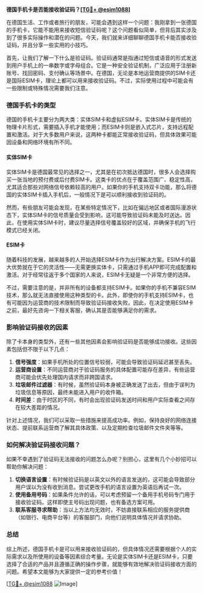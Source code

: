 **德国手机卡是否能接收验证码？[[TG💪+ @esim1088](https://t.me/s/esim1088)]**

在德国生活、工作或者旅行的朋友，可能会遇到这样一个问题：我刚拿到一张德国的手机卡，它能不能用来接收短信验证码呢？这个问题看似简单，但背后其实涉及到了很多实际操作和潜在的问题。今天，我们就来详细聊聊德国手机卡能否接收验证码，并且分享一些实用的小技巧。

首先，让我们了解一下什么是验证码。验证码通常是指通过短信或语音的形式发送到用户手机上的一串数字或字母组合。它是一种安全验证机制，广泛应用于注册新账号、找回密码、支付确认等场景中。在德国，无论是本地运营商提供的SIM卡还是国际ESIM卡，理论上都可以用来接收验证码。不过，实际使用过程中可能会有一些限制或特殊情况需要我们注意。

### 德国手机卡的类型

德国的手机卡主要分为两大类：实体SIM卡和虚拟ESIM卡。实体SIM卡是传统的物理卡片形式，需要插入手机才能使用；而ESIM卡则是嵌入式芯片，支持远程配置和激活。对于大多数用户来说，这两种卡都能正常接收验证码，但具体效果可能因设备和网络环境有所不同。

#### 实体SIM卡

实体SIM卡是德国最常见的选择之一，尤其是在初次抵达德国时，很多人会选择购买一张当地的预付费或后付费SIM卡。这类卡的优点在于覆盖范围广、稳定性高，尤其适合那些对网络信号依赖较高的用户。如果你的手机支持双卡功能，那么将德国的实体SIM卡插入手机后，一般情况下是可以顺利接收到验证码的。

然而，有些朋友可能会发现，在某些特定情况下，比如在偏远地区或者国际漫游状态下，实体SIM卡的信号质量会受到影响，这可能导致验证码未能及时送达。因此，在使用实体SIM卡时，建议尽量选择信号覆盖较好的区域，并确保手机的飞行模式已经关闭。

#### ESIM卡

随着科技的发展，越来越多的人开始选择ESIM卡作为出行解决方案。ESIM卡的最大优势就在于它的灵活性——无需更换实体卡，只需通过手机APP即可完成配置和激活。对于经常往返于多个国家的人来说，ESIM卡无疑是一个非常方便的选择。

不过，需要注意的是，并非所有的设备都支持ESIM卡。如果你的手机不兼容ESIM技术，那么就无法直接使用这种类型的卡。此外，即使你的手机支持ESIM卡，也有可能因为运营商的技术限制而导致验证码接收失败。因此，在决定使用ESIM卡之前，最好先咨询一下相关客服，确认其是否能够满足你的需求。

### 影响验证码接收的因素

除了卡本身的类型外，还有一些其他因素会影响验证码是否能够成功接收。这些因素包括但不限于以下几点：

1. **信号强度**：如果手机所处的位置信号较弱，可能会导致验证码延迟甚至丢失。
2. **运营商设置**：不同运营商对于验证码服务的具体配置可能存在差异，有些运营商可能会优先处理国内请求而非跨国请求。
3. **垃圾邮件过滤器**：有时候，虽然验证码本身被正确发送了出去，但由于误判为垃圾信息等原因，最终未能进入用户的收件箱。
4. **时间差**：由于时区的不同，有时会出现验证码发送时间和用户实际查看之间存在较大差距的情况。

针对上述情况，我们可以采取一些措施来提高成功率。例如，保持良好的网络连接状态、提前联系运营商了解其具体政策、以及定期检查垃圾邮件文件夹等等。

### 如何解决验证码接收问题？

如果不幸遇到了验证码无法接收的问题怎么办呢？别担心，这里有几个小妙招可以帮助你解决问题：

1. **切换语言设置**：有时候验证码是以英文以外的语言发送的，这可能会导致部分用户误以为没有收到消息。尝试更改手机的语言设置为英语后再试一次。
2. **使用备用号码**：如果条件允许的话，可以考虑预留一个备用手机号码专门用于接收验证码。这样即使主号码出现问题，也有备选方案可用。
3. **联系客服寻求帮助**：当以上方法均无效时，不妨直接联系相应的服务提供商（如银行、电商平台等）的客服部门，向他们说明具体情况并请求协助。

### 总结

综上所述，德国手机卡是可以用来接收验证码的，但具体情况还需要根据个人的实际需求以及所使用的设备等因素综合考量。无论是实体SIM卡还是ESIM卡，只要选择了合适的产品并且遵循正确的操作步骤，就能够有效地解决验证码接收方面的问题。希望本文能够为大家提供一定的参考价值！

[[TG💪+ @esim1088](https://t.me/s/esim1088) ![Image](https://i.postimg.cc/4NQfJmqS/Snipaste-2025-05-13-00-14-12.png)]
